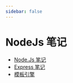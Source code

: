 ```yaml
---
sidebar: false
---
```


# NodeJs 笔记

* [Node.Js 笔记](./NodeJs/readme.md)
* [Express 笔记](./Express/readme.md)
* [模板引擎](./模板引擎)